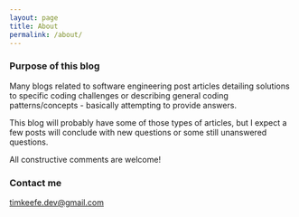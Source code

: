 ```yaml
---
layout: page
title: About
permalink: /about/
---
```


### Purpose of this blog

Many blogs related to software engineering post articles detailing solutions to specific coding challenges or describing general coding patterns/concepts - basically attempting to provide answers. 

This blog will probably have some of those types of articles, but I expect a few posts will conclude with new questions or some still unanswered questions.

All constructive comments are welcome!


### Contact me

[timkeefe.dev@gmail.com](mailto:timkeefe.dev@gmail.com)
